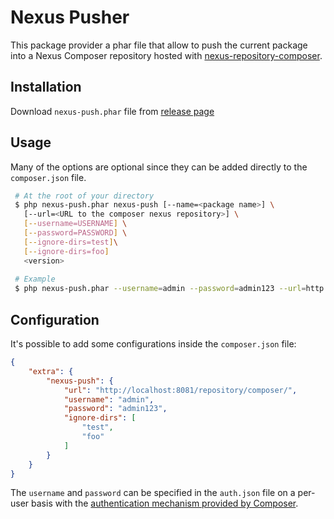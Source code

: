 # Nexus Pusher

This package provider a phar file that allow to push the current package into a Nexus 
Composer repository hosted with [nexus-repository-composer](https://github.com/sonatype-nexus-community/nexus-repository-composer).

## Installation

Download `nexus-push.phar` file from [release page](https://github.com/zhwei/nexus-composer-push/releases)

## Usage
Many of the options are optional since they can be added directly to the `composer.json` file.
```bash
 # At the root of your directory
 $ php nexus-push.phar nexus-push [--name=<package name>] \
   [--url=<URL to the composer nexus repository>] \
   [--username=USERNAME] \
   [--password=PASSWORD] \
   [--ignore-dirs=test]\
   [--ignore-dirs=foo]
   <version>
   
 # Example
 $ php nexus-push.phar --username=admin --password=admin123 --url=http://localhost:8081/repository/composer --ignore-dirs=test --ignore-dirs=foo 0.0.1
 ```

## Configuration
It's possible to add some configurations inside the `composer.json` file:
```json
{
    "extra": {
        "nexus-push": {
            "url": "http://localhost:8081/repository/composer/",
            "username": "admin",
            "password": "admin123",
            "ignore-dirs": [
                "test",
                "foo"
            ]
        }
    }
}
```

The `username` and `password` can be specified in the `auth.json` file on a per-user basis with the [authentication mechanism provided by Composer](https://getcomposer.org/doc/articles/http-basic-authentication.md).
